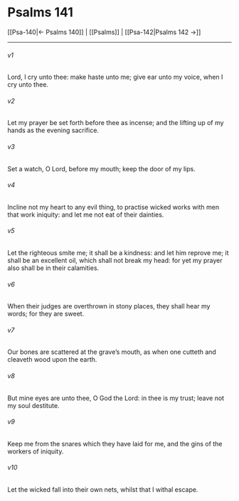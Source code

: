 # Psalms 141

[[Psa-140|← Psalms 140]] | [[Psalms]] | [[Psa-142|Psalms 142 →]]
***

###### v1
Lord, I cry unto thee: make haste unto me; give ear unto my voice, when I cry unto thee.
###### v2
Let my prayer be set forth before thee as incense; and the lifting up of my hands as the evening sacrifice.
###### v3
Set a watch, O Lord, before my mouth; keep the door of my lips.
###### v4
Incline not my heart to any evil thing, to practise wicked works with men that work iniquity: and let me not eat of their dainties.
###### v5
Let the righteous smite me; it shall be a kindness: and let him reprove me; it shall be an excellent oil, which shall not break my head: for yet my prayer also shall be in their calamities.
###### v6
When their judges are overthrown in stony places, they shall hear my words; for they are sweet.
###### v7
Our bones are scattered at the grave’s mouth, as when one cutteth and cleaveth wood upon the earth.
###### v8
But mine eyes are unto thee, O God the Lord: in thee is my trust; leave not my soul destitute.
###### v9
Keep me from the snares which they have laid for me, and the gins of the workers of iniquity.
###### v10
Let the wicked fall into their own nets, whilst that I withal escape. 
